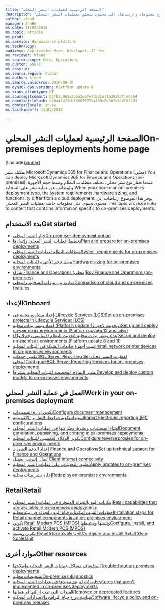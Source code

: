 ```yaml
---
title: "الصفحة الرئيسية لعمليات النشر المحلي"
description: "يوفر هذا الموضوع معلومات وارتباطات إلى محتوى يتعلق بعمليات النشر المحلي."
author: kfend
manager: AnnBe
ms.date: 11/02/2018
ms.topic: article
ms.prod: 
ms.service: dynamics-ax-platform
ms.technology: 
audience: Application User, Developer, IT Pro
ms.reviewer: kfend
ms.search.scope: Core, Operations
ms.custom: 55651
ms.assetid: 
ms.search.region: Global
ms.author: kfend
ms.search.validFrom: 2016-08-30
ms.dyn365.ops.version: Platform update 8
ms.translationtype: HT
ms.sourcegitcommit: b8fb8c963e2bba2e6fe7cb31e71a38232f1e8a54
ms.openlocfilehash: c80a41427db18607577b4f89c8e30fe6c8f872d3
ms.contentlocale: ar-sa
ms.lasthandoff: 11/02/2018

---
```

# <a name="on-premises-deployments-home-page"></a><span data-ttu-id="ad772-103">الصفحة الرئيسية لعمليات النشر المحلي</span><span class="sxs-lookup"><span data-stu-id="ad772-103">On-premises deployments home page</span></span>

[!include [banner](../includes/banner.md)]

<span data-ttu-id="ad772-104">يمكنك نشر Microsoft Dynamics 365 for Finance and Operations (محلي).</span><span class="sxs-lookup"><span data-stu-id="ad772-104">You can deploy Microsoft Dynamics 365 for Finance and Operations (on-premises).</span></span> <span data-ttu-id="ad772-105">عندما تختار نوع نشر محلي، تختلف متطلبات النظام وضبط حجم الأجهزة والوظائف عن عملية نشر على السحابة.</span><span class="sxs-lookup"><span data-stu-id="ad772-105">When you choose an on-premises deployment type, the system requirements, hardware sizing, and functionality differ from a cloud deployment.</span></span> <span data-ttu-id="ad772-106">يوفر هذا الموضوع ارتباطات إلى محتوى يحتوي على معلومات خاصة بعمليات النشر المحلي.</span><span class="sxs-lookup"><span data-stu-id="ad772-106">This topic provides links to content that contains information specific to on-premises deployments.</span></span>

## <a name="get-started"></a><span data-ttu-id="ad772-107">بدء الاستخدام</span><span class="sxs-lookup"><span data-stu-id="ad772-107">Get started</span></span>
- [<span data-ttu-id="ad772-108">خيار النشر المحلي</span><span class="sxs-lookup"><span data-stu-id="ad772-108">On-premises deployment option</span></span>](on-premises-overview.md)
- [<span data-ttu-id="ad772-109">تخطيط عمليات النشر المحلي وإعدادها</span><span class="sxs-lookup"><span data-stu-id="ad772-109">Plan and prepare for on-premises deployments</span></span>](plan-onprem-deployment.md)
- [<span data-ttu-id="ad772-110">متطلبات النظام لعمليات النشر المحلي</span><span class="sxs-lookup"><span data-stu-id="ad772-110">System requirements for on-premises deployments</span></span>](../../fin-and-ops/get-started/system-requirements-on-prem.md)
- [<span data-ttu-id="ad772-111">ضبط حجم الأجهزة للبيئات المحلية</span><span class="sxs-lookup"><span data-stu-id="ad772-111">Hardware sizing for on-premises environments</span></span>](../../fin-and-ops/get-started/hardware-sizing-on-premises-environments.md)
- [<span data-ttu-id="ad772-112">شراء Finance and Operations (محلي)</span><span class="sxs-lookup"><span data-stu-id="ad772-112">Buy Finance and Operations (on-premises)</span></span>](../../fin-and-ops/get-started/purchase-on-premises.md)
- [<span data-ttu-id="ad772-113">مقارنة بين ميزات السحابة والمحلي</span><span class="sxs-lookup"><span data-stu-id="ad772-113">Comparison of cloud and on-premises features</span></span>](../../fin-and-ops/get-started/cloud-prem-comparison.md)

## <a name="onboard"></a><span data-ttu-id="ad772-114">الإعداد</span><span class="sxs-lookup"><span data-stu-id="ad772-114">Onboard</span></span>
- [<span data-ttu-id="ad772-115">إعداد مشاريع محلية في Lifecycle Services (LCS)</span><span class="sxs-lookup"><span data-stu-id="ad772-115">Set up on-premises projects in Lifecycle Services (LCS)</span></span>](../lifecycle-services/lbd-create-lcs-on-prem-project.md)
- [<span data-ttu-id="ad772-116">إعداد ونشر بيئات محلية (Platform update 12 وتحديث لاحق)</span><span class="sxs-lookup"><span data-stu-id="ad772-116">Set up and deploy on-premises environments (Platform update 12 and later)</span></span>](setup-deploy-on-premises-pu12.md)
- [<span data-ttu-id="ad772-117">إعداد ونشر بيئات محلية (تحديث النظام الأساسي رقم 8 و11)</span><span class="sxs-lookup"><span data-stu-id="ad772-117">Set up and deploy on-premises environments (Platform update 8 and 11)</span></span>](setup-deploy-on-premises-pu8-pu11.md)
- [<span data-ttu-id="ad772-118">تثبيت أجهزة طابعات الشبكة في البيئات المحلية</span><span class="sxs-lookup"><span data-stu-id="ad772-118">Install network printer devices in on-premises environments</span></span>](../analytics/install-network-printer-onprem.md)
- [<span data-ttu-id="ad772-119">تكوين خدمات SQL Server Reporting Services لعمليات النشر المحلي</span><span class="sxs-lookup"><span data-stu-id="ad772-119">Configure SQL Server Reporting Services for on-premises deployments</span></span>](../analytics/configure-ssrs-on-premises.md)
- [<span data-ttu-id="ad772-120">تطوير النماذج المخصصة للبيئات المحلية ونشرها</span><span class="sxs-lookup"><span data-stu-id="ad772-120">Develop and deploy custom models to on-premises environments</span></span>](develop-deploy-custom-models-on-premises.md)

## <a name="work-in-your-on-premises-deployment"></a><span data-ttu-id="ad772-121">العمل في عملية النشر المحلي</span><span class="sxs-lookup"><span data-stu-id="ad772-121">Work in your on-premises deployment</span></span>
- [<span data-ttu-id="ad772-122">تكوين إدارة المستندات</span><span class="sxs-lookup"><span data-stu-id="ad772-122">Configure document management</span></span>](../../fin-and-ops/organization-administration/configure-document-management.md)
- [<span data-ttu-id="ad772-123">استيراد تكوينات إعداد التقارير الإلكترونية</span><span class="sxs-lookup"><span data-stu-id="ad772-123">Import Electronic reporting (ER) configurations</span></span>](../analytics/electronic-reporting-import-ger-configurations.md)
- [<span data-ttu-id="ad772-124">إنشاء المستندات ونشرها وطباعتها في عمليات النشر المحلي</span><span class="sxs-lookup"><span data-stu-id="ad772-124">Document generation, publishing, and printing in on-premises deployments</span></span>](../analytics/printing-capabilities-on-premises.md)
- [<span data-ttu-id="ad772-125">تكوين الوكلاء العكسيين للبيئات المحلية</span><span class="sxs-lookup"><span data-stu-id="ad772-125">Configure reverse proxies for on-premises environments</span></span>](onprem-reverseproxy.md)
- [<span data-ttu-id="ad772-126">إعداد الدعم التقني لـ Finance and Operations</span><span class="sxs-lookup"><span data-stu-id="ad772-126">Set up technical support for Finance and Operations</span></span>](../lifecycle-services/support-experience.md)
- [<span data-ttu-id="ad772-127">اتصال إنترنت العميل</span><span class="sxs-lookup"><span data-stu-id="ad772-127">Client internet connectivity</span></span>](../user-interface/client-disconnected.md)
- [<span data-ttu-id="ad772-128">تطبيق التحديثات على عمليات النشر المحلية</span><span class="sxs-lookup"><span data-stu-id="ad772-128">Apply updates to on-premises deployments</span></span>](apply-updates-on-premises.md)
- [<span data-ttu-id="ad772-129">إعادة نشر بيئات محلية</span><span class="sxs-lookup"><span data-stu-id="ad772-129">Redeploy on-premises environments</span></span>](redeploy-on-prem.md)

## <a name="retail"></a><span data-ttu-id="ad772-130">Retail</span><span class="sxs-lookup"><span data-stu-id="ad772-130">Retail</span></span>
- [<span data-ttu-id="ad772-131">إمكانات البيع بالتجزئة المتوفرة في عمليات النشر المحلي</span><span class="sxs-lookup"><span data-stu-id="ad772-131">Retail capabilities that are available in on-premises deployments</span></span>](../../retail/retail-onprem.md)
- [<span data-ttu-id="ad772-132">خطوات التثبيت لمكونات قناة البيع بالتجزئة في بيئة محلية</span><span class="sxs-lookup"><span data-stu-id="ad772-132">Installation steps for Retail channel components in an on-premises envionrment</span></span>](deploy-retail-onprem.md)
- [<span data-ttu-id="ad772-133">تكوين Retail Modern POS (MPOS) وتثبيتها وتنشيطها</span><span class="sxs-lookup"><span data-stu-id="ad772-133">Configure, install, and activate Retail Modern POS (MPOS)</span></span>](../../retail/retail-modern-pos-device-activation.md)
- [<span data-ttu-id="ad772-134">تكوين وتثبيت Retail Store Scale Unit</span><span class="sxs-lookup"><span data-stu-id="ad772-134">Configure and install Retail Store Scale Unit</span></span>](../../retail/dev-itpro/retail-store-scale-unit-configuration-installation.md)



## <a name="other-resources"></a><span data-ttu-id="ad772-135">موارد أخرى</span><span class="sxs-lookup"><span data-stu-id="ad772-135">Other resources</span></span>
- [<span data-ttu-id="ad772-136">استكشاف مشاكل عمليات النشر المحلية وإصلاحها</span><span class="sxs-lookup"><span data-stu-id="ad772-136">Troubleshoot on-premises deployments</span></span>](troubleshoot-on-prem.md)
- [<span data-ttu-id="ad772-137">تشخيصات محلية</span><span class="sxs-lookup"><span data-stu-id="ad772-137">On-premises diagnostics</span></span>](on-premises-diagnostics.md)
- [<span data-ttu-id="ad772-138">ميزات لم يتم تنفيذها في عمليات النشر المحلية</span><span class="sxs-lookup"><span data-stu-id="ad772-138">Features that aren't implemented in on-premises deployments</span></span>](../../fin-and-ops/get-started/features-not-implemented-on-prem.md)
- [<span data-ttu-id="ad772-139">الميزات التي تمت إزالتها أو إهمالها</span><span class="sxs-lookup"><span data-stu-id="ad772-139">Removed or deprecated features</span></span>](../migration-upgrade/deprecated-features.md)
- [<span data-ttu-id="ad772-140">سياسة دورة حياة البرامج والإصدارات المحلية</span><span class="sxs-lookup"><span data-stu-id="ad772-140">Software lifecycle policy and on-premises releases</span></span>](../migration-upgrade/on-prem-version-update-policy.md)
 

